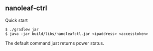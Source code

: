 ## nanoleaf-ctrl

Quick start

```
$ ./gradlew jar
$ java -jar build/libs/nanoleafctl.jar <ipaddress> <accesstoken>
```

The default command just returns power status.
